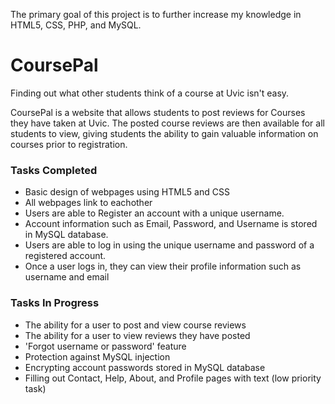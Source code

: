 The primary goal of this project is to further increase my knowledge in HTML5, CSS, PHP, and MySQL.

# CoursePal

Finding out what other students think of a course at Uvic isn't easy.

CoursePal is a website that allows students to post reviews for Courses they have taken at Uvic. The posted course reviews are then available for all students to view, giving students the ability to gain valuable information on courses prior to registration. 

### Tasks Completed
- Basic design of webpages using HTML5 and CSS 
- All webpages link to eachother
- Users are able to Register an account with a unique username.
- Account information such as Email, Password, and Username is stored in MySQL database.
- Users are able to log in using the unique username and password of a registered account. 
- Once a user logs in, they can view their profile information such as username and email

### Tasks In Progress
- The ability for a user to post and view course reviews
- The ability for a user to view reviews they have posted
- 'Forgot username or password' feature
- Protection against MySQL injection
- Encrypting account passwords stored in MySQL database
- Filling out Contact, Help, About, and Profile pages with text (low priority task)
